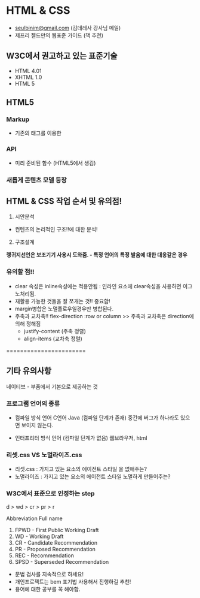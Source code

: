 # HTML & CSS 

- seulbinim@gmail.com (김데레사 강사님 메일)
- 제프리 젤드만의 웹표준 가이드 (책 추천)

## W3C에서 권고하고 있는 표준기술

- HTML 4.01
- XHTML 1.0
- HTML 5

## HTML5

### Markup

- 기존의 태그를 이용한 


### API

- 미리 준비된 함수 (HTML5에서 생김)

### 새롭게 콘텐츠 모델 등장



## HTML & CSS 작업 순서 및 유의점!

1. 시안분석

  - 컨텐츠의 논리적인 구조!!에 대한 분석!

2. 구조설계

**랭귀지선언은 보조기기 사용시 도와줌. - 특정 언어의 특정 발음에 대한 대응같은 경우**

### 유의할 점!! 

- clear 속성은 inline속성에는 적용안됨 : 인라인 요소에 clear속성을 사용하면 이그노처리됨.
- 재활용 가능한 것들을 잘 쪼개는 것!! 중요함!
- margin병합은 노멀플로우일경우만 병합된다.
- 주축과 교차축!! 
    flex-direction :row or column >> 주축과 교차축은 direction에 의해 정해짐
    - justify-content (주축 정렬)
    - align-items (교차축 정렬)


=======================

## 기타 유의사항

네이티브 - 부품에서 기본으로 제공하는 것

### 프로그램 언어의 종류
- 컴파일 방식 언어
  C언어 Java (컴파일 단계가 존재) 중간에 버그가 하나라도 있으면 보이지 않는다.

- 인터프리터 방식 언어 (컴파일 단계가 없음) 웹브라우저, html

### 리셋.css VS 노멀라이즈.css

- 리셋.css : 가지고 있는 요소의 에이전트 스타일 을 없애주는?
- 노멀라이즈 : 가지고 있는 요소의 에이전트 스타일 노멀하게 만들어주는?

### W3C에서 표준으로 인정하는 step
d > wd > cr > pr > r

Ab­bre­vi­a­tion	Full name
1. FPWD    - First Public Working Draft
2. WD      - Working Draft
3. CR      - Candidate Recommendation
4. PR      - Proposed Recommendation
5. REC     - Recommendation
6. SPSD    - Superseded Recommendation



- 문법 검사를 지속적으로 하세요!
- 개인프로젝트는 bem 표기법 사용해서 진행하길 추천!
- 용어에 대한 공부를 꼭 해야함.